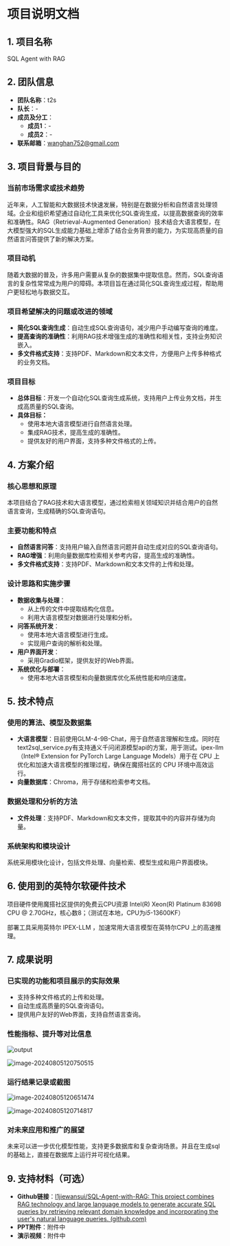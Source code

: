 # 项目说明文档

## 1. 项目名称

SQL Agent with RAG

## 2. 团队信息

- **团队名称**：t2s
- **队长**：-
- **成员及分工**：
  - **成员1**：-
  - **成员2**：-
- **联系邮箱**：wanghan752@gmail.com

## 3. 项目背景与目的

### 当前市场需求或技术趋势

近年来，人工智能和大数据技术快速发展，特别是在数据分析和自然语言处理领域。企业和组织希望通过自动化工具来优化SQL查询生成，以提高数据查询的效率和准确性。RAG（Retrieval-Augmented Generation）技术结合大语言模型，在大模型强大的SQL生成能力基础上增添了结合业务背景的能力，为实现高质量的自然语言问答提供了新的解决方案。

### 项目动机

随着大数据的普及，许多用户需要从复杂的数据集中提取信息。然而，SQL查询语言的复杂性常常成为用户的障碍。本项目旨在通过简化SQL查询生成过程，帮助用户更轻松地与数据交互。

### 项目希望解决的问题或改进的领域

- **简化SQL查询生成**：自动生成SQL查询语句，减少用户手动编写查询的难度。
- **提高查询的准确性**：利用RAG技术增强生成的准确性和相关性，支持业务知识嵌入。
- **多文件格式支持**：支持PDF、Markdown和文本文件，方便用户上传多种格式的业务文档。

### 项目目标

- **总体目标**：开发一个自动化SQL查询生成系统，支持用户上传业务文档，并生成高质量的SQL查询。
- **具体目标：**
  - 使用本地大语言模型进行自然语言处理。
  - 集成RAG技术，提高生成的准确性。
  - 提供友好的用户界面，支持多种文件格式的上传。

## 4. 方案介绍

### 核心思想和原理

本项目结合了RAG技术和大语言模型，通过检索相关领域知识并结合用户的自然语言查询，生成精确的SQL查询语句。

### 主要功能和特点

- **自然语言问答**：支持用户输入自然语言问题并自动生成对应的SQL查询语句。
- **RAG增强**：利用向量数据库检索相关参考内容，提高生成的准确性。
- **多文件格式支持**：支持PDF、Markdown和文本文件的上传和处理。

### 设计思路和实施步骤

- **数据收集与处理**：
  - 从上传的文件中提取结构化信息。
  - 利用大语言模型对数据进行处理和分析。
- **问答系统开发**：
  - 使用本地大语言模型进行生成。
  - 实现用户查询的解析和处理。
- **用户界面开发**：
  - 采用Gradio框架，提供友好的Web界面。
- **系统优化与部署**：
  - 使用本地大语言模型和向量数据库优化系统性能和响应速度。

## 5. 技术特点

### 使用的算法、模型及数据集

- **大语言模型**：目前使用GLM-4-9B-Chat，用于自然语言理解和生成。同时在text2sql_service.py有支持通义千问闭源模型api的方案，用于测试。ipex-llm（Intel® Extension for PyTorch Large Language Models）用于在 CPU 上优化和加速大语言模型的推理过程，确保在魔搭社区的 CPU 环境中高效运行。
- **向量数据库**：Chroma，用于存储和检索参考文档。

### 数据处理和分析的方法

- **文件处理**：支持PDF、Markdown和文本文件，提取其中的内容并存储为向量。

### 系统架构和模块设计

系统采用模块化设计，包括文件处理、向量检索、模型生成和用户界面模块。

## 6. 使用到的英特尔软硬件技术

项目硬件使用魔搭社区提供的免费云CPU资源 Intel(R) Xeon(R) Platinum 8369B CPU @ 2.70GHz，核心数8；（测试在本地，CPU为*i5*-13600KF）

部署工具采用英特尔 IPEX-LLM ，加速常用大语言模型在英特尔CPU 上的高速推理。

## 7. 成果说明

### 已实现的功能和项目展示的实际效果

- 支持多种文件格式的上传和处理。
- 自动生成高质量的SQL查询语句。
- 提供用户友好的Web界面，支持自然语言查询。

### 性能指标、提升等对比信息

![output](https://pic.imgdb.cn/item/66b08847d9c307b7e93f8b47.png)

![image-20240805120750515](https://pic.imgdb.cn/item/66b08837d9c307b7e93f7c5a.png)

### 运行结果记录或截图

![image-20240805120651474](https://pic.imgdb.cn/item/66b087fed9c307b7e93f4a02.png)

![image-20240805120714817](https://pic.imgdb.cn/item/66b0881bd9c307b7e93f61ce.png)

### 对未来应用和推广的展望

未来可以进一步优化模型性能，支持更多数据库和复杂查询场景。并且在生成sql的基础上，直接在数据库上运行并可视化结果。

## 9. 支持材料（可选）

- **Github链接**：[l1jiewansui/SQL-Agent-with-RAG: This project combines RAG technology and large language models to generate accurate SQL queries by retrieving relevant domain knowledge and incorporating the user's natural language queries. (github.com)](https://github.com/l1jiewansui/SQL-Agent-with-RAG)
- **PPT附件**：附件中
- **演示视频**：附件中 
